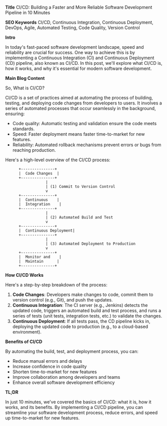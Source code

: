 **Title**
CI/CD: Building a Faster and More Reliable Software Development Pipeline in 10 Minutes

**SEO Keywords**
CI/CD, Continuous Integration, Continuous Deployment, DevOps, Agile, Automated Testing, Code Quality, Version Control

**Intro**

In today's fast-paced software development landscape, speed and reliability are crucial for success. One way to achieve this is by implementing a Continuous Integration (CI) and Continuous Deployment (CD) pipeline, also known as CI/CD. In this post, we'll explore what CI/CD is, how it works, and why it's essential for modern software development.

**Main Blog Content**

So, What is CI/CD?

CI/CD is a set of practices aimed at automating the process of building, testing, and deploying code changes from developers to users. It involves a series of automated processes that occur seamlessly in the background, ensuring:

* Code quality: Automatic testing and validation ensure the code meets standards.
* Speed: Faster deployment means faster time-to-market for new features.
* Reliability: Automated rollback mechanisms prevent errors or bugs from reaching production.

Here's a high-level overview of the CI/CD process:
```plain
      +---------------+
      |  Code Changes  |
      +---------------+
                  |
                  | (1) Commit to Version Control
                  v
      +---------------+
      |  Continuous    |
      |  Integration    |
      +---------------+
                  |
                  | (2) Automated Build and Test
                  v
      +---------------+
      |  Continuous Deployment|
      +---------------+
                  |
                  | (3) Automated Deployment to Production
                  v
      +---------------+
      |  Monitor and    |
      |  Maintain      |
      +---------------+
```
**How CI/CD Works**

Here's a step-by-step breakdown of the process:

1. **Code Changes**: Developers make changes to code, commit them to version control (e.g., Git), and push the updates.
2. **Continuous Integration**: The CI server (e.g., Jenkins) detects the updated code, triggers an automated build and test process, and runs a series of tests (unit tests, integration tests, etc.) to validate the changes.
3. **Continuous Deployment**: If all tests pass, the CD pipeline kicks in, deploying the updated code to production (e.g., to a cloud-based environment).

**Benefits of CI/CD**

By automating the build, test, and deployment process, you can:

* Reduce manual errors and delays
* Increase confidence in code quality
* Shorten time-to-market for new features
* Improve collaboration among developers and teams
* Enhance overall software development efficiency

**TL;DR**

In just 10 minutes, we've covered the basics of CI/CD: what it is, how it works, and its benefits. By implementing a CI/CD pipeline, you can streamline your software development process, reduce errors, and speed up time-to-market for new features.
